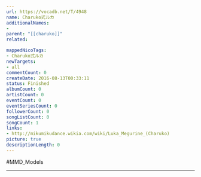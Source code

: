 ```yaml
---
url: https://vocadb.net/T/4948
name: Charuko式ルカ
additionalNames: 
- 
parent: "[[charuko]]"
related:

mappedNicoTags:
- Charuko式ルカ
newTargets:
- all
commentCount: 0
createDate: 2016-08-13T00:33:11
status: Finished
albumCount: 0
artistCount: 0
eventCount: 0
eventSeriesCount: 0
followerCount: 0
songListCount: 0
songCount: 1
links: 
- http://mikumikudance.wikia.com/wiki/Luka_Megurine_(Charuko)
picture: true
descriptionLength: 0
---
```


#MMD_Models



---

